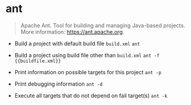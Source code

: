 # ant
> Apache Ant.
> Tool for building and managing Java-based projects.
> More information: <https://ant.apache.org>.

- Build a project with default build file `build.xml`
`ant`

- Build a project using build file other than `build.xml`
`ant -f {{buildfile.xml}}`

- Print information on possible targets for this project
`ant -p`

- Print debugging information
`ant -d`

- Execute all targets that do not depend on fail target(s)
`ant -k`
